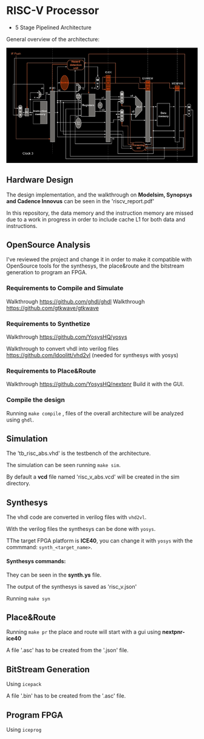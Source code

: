 # RISC-V Processor

- 5 Stage Pipelined Architecture

General overview of the architecture:

<img src="https://github.com/EneaDim/RISC-V/blob/main/riscvArch.png">

## Hardware Design

The design implementation, and the walkthrough on <b>Modelsim, Synopsys and Cadence Innovus</b> can be seen in the 'riscv_report.pdf'

In this repository, the data memory and the instruction memory are missed due to a work in progress in order to include cache L1 for both data and instructions.

## OpenSource Analysis

I've reviewed the project and change it in order to make it compatible with OpenSource tools for the synthesys, the place&route and the bitstream generation to program an FPGA.

### Requirements to Compile and Simulate

Walkthrough <https://github.com/ghdl/ghdl>
Walkthrough <https://github.com/gtkwave/gtkwave>

### Requirements to Synthetize

Walkthrough <https://github.com/YosysHQ/yosys>

Walkthrough to convert vhdl into verilog files <https://github.com/ldoolitt/vhd2vl> (needed for synthesys with yosys)

### Requirements to Place&Route

Walkthrough <https://github.com/YosysHQ/nextpnr>
Build it with the GUI.

### Compile the design

Running ```make compile``` , files of the overall architecture will be analyzed using ```ghdl```.

## Simulation

The 'tb_risc_abs.vhd' is the testbench of the architecture.

The simulation can be seen running ```make sim```.

By default a <b>vcd</b> file named 'risc_v_abs.vcd' will be created in the sim directory.

## Synthesys

The vhdl code are converted in verilog files with ```vhd2vl```.

With the verilog files the synthesys can be done with ```yosys```.

TThe target FPGA platform is <b>ICE40</b>, you can change it with ```yosys``` with the commmand: ```synth_<target_name>```.

#### Synthesys commands:

They can be seen in the <b>synth.ys</b> file.

The output of the synthesys is saved as 'risc\_v.json'

Running ```make syn```

## Place&Route

Running ```make pr``` the place and route will start with a gui using <b>nextpnr-ice40</b>

A file '.asc' has to be created from the '.json' file.

## BitStream Generation
Using ```icepack```

A file '.bin' has to be created from the '.asc' file.

## Program FPGA
Using ```iceprog```
